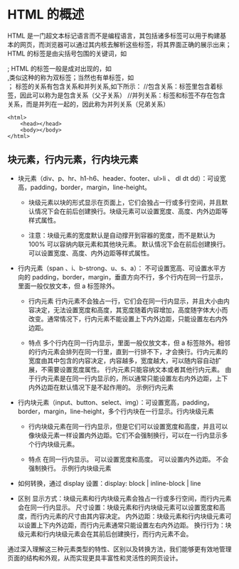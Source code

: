 <!-- ---
sidebar: "auto"
--- -->

# HTML 的概述

HTML 是一门超文本标记语言而不是编程语言，其包括诸多标签可以用于构建基本的网页，而浏览器可以通过其内核去解析这些标签，将其界面正确的展示出来；
HTML 的标签是由尖括号包围的关键词，如<div>;
HTML 的标签一般是成对出现的，如<div></div>,类似这种的称为双标签；当然也有单标签，如<br>；
标签的关系有包含关系和并列关系,如下所示：
//包含关系：<html>标签里包含着<head>标签，因此可以称为是包含关系（父子关系）
//并列关系：<head>标签和<body>标签不存在包含关系，而是并列在一起的，因此称为并列关系（兄弟关系）

```
<html>
    <head></head>
    <body></body>
</html>
```
## 块元素，行内元素，行内块元素

- 块元素（div、p、hr、h1-h6、header、footer、ul>li 、 dl dt dd）：可设宽高，padding，border，margin，line-height。 

  - 块级元素以块的形式显示在页面上，它们会独占一行或多行空间，并且默认情况下会在前后创建换行。块级元素可以设置宽度、高度、内外边距等样式属性。

  - 注意：块级元素的宽度默认是自动撑开到容器的宽度，而不是默认为100%
    可以容纳内联元素和其他块元素。
    默认情况下会在前后创建换行。
    可以设置宽度、高度、内外边距等样式属性。

- 行内元素（span 、i、b-strong、u、s、a）： 不可设置宽高、可设置水平方向的 padding，border，margin，垂直方向不行，多个行内在同一行显示，里面一般仅放文本，但 a 标签除外。

  - 行内元素
    行内元素不会独占一行，它们会在同一行内显示，并且大小由内容决定，无法设置宽度和高度，其宽度随着内容增加，高度随字体大小而改变。通常情况下，行内元素不能设置上下内外边距，只能设置左右内外边距。

  - 特点
    多个行内在同一行内显示，里面一般仅放文本，但 a 标签除外。相邻的行内元素会排列在同一行里，直到一行排不下，才会换行。行内元素的宽度由其中包含的内容决定，内容越多，宽度越大，可以随内容自动扩展，不需要设置宽度属性。
    行内元素只能容纳文本或者其他行内元素。
    由于行内元素是在同一行内显示的，所以通常只能设置左右内外边距，上下内外边距在默认情况下是不起作用的。
    示例行内元素

- 行内块元素（input、button、select、img）：可设置宽高，padding，border，margin，line-height，多个行内块在一行显示。行内块级元素

  - 行内块级元素在同一行内显示，但是它们可以设置宽度和高度，并且可以像块级元素一样设置内外边距。它们不会强制换行，可以在一行内显示多个行内块级元素。

  - 特点
    在同一行内显示。
    可以设置宽度和高度。
    可以设置内外边距。
    不会强制换行。
    示例行内块级元素

- 如何转换，通过 display 设置：display: block | inline-block | line

- 区别
  显示方式：块级元素和行内块级元素会独占一行或多行空间，而行内元素会在同一行内显示。
  尺寸设置：块级元素和行内块级元素可以设置宽度和高度，而行内元素的尺寸由其内容决定。
  内外边距：块级元素和行内块级元素可以设置上下内外边距，而行内元素通常只能设置左右内外边距。
  换行行为：块级元素和行内块级元素会在其前后创建换行，而行内元素不会。


通过深入理解这三种元素类型的特性、区别以及转换方法，我们能够更有效地管理页面的结构和外观，从而实现更具丰富性和灵活性的网页设计。
